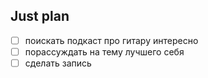 ## Just plan
- [ ] поискать подкаст про гитару интересно
- [ ] порассуждать на тему лучшего себя
- [ ] сделать запись
